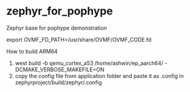 # zephyr_for_pophype
Zephyr base for pophype demonstration

 export OVMF_FD_PATH=/usr/share/OVMF/OVMF_CODE.fd

How to build ARM64
1) west build -b qemu_cortex_a53 /home/ashwin/ep_aarch64/ -DCMAKE_VERBOSE_MAKEFILE=ON
2) copy the config file from application folder and paste it as .config in zephyrproject/build/zephyr/.config

